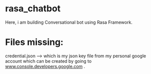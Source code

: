 # rasa_chatbot
Here, i am building Conversational bot using Rasa Framework.


# Files missing:
credential.json --> which is my json key file from my personal google account which can be created by going to www.console.developers.google.com .

